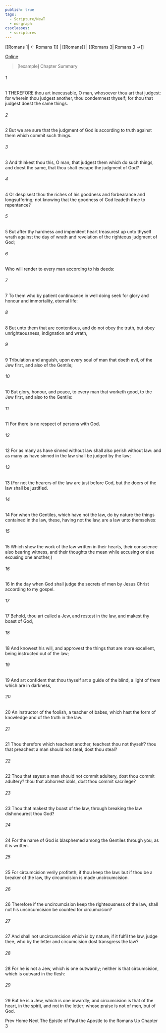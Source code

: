 ```yaml
---
publish: true
tags:
  - Scripture/NewT
  - no-graph
cssclasses:
  - scriptures
---
```

[[Romans 1| ← Romans 1]] | [[Romans]] | [[Romans 3| Romans 3 →]]

[Online](https://churchofjesuschrist.org/study/scriptures/nt/rom/2?lang=eng)

>[!example] Chapter Summary
>
###### 1
1 THEREFORE thou art inexcusable, O man, whosoever thou art that judgest: for wherein thou judgest another, thou condemnest thyself; for thou that judgest doest the same things.
###### 2
2 But we are sure that the judgment of God is according to truth against them which commit such things.
###### 3
3 And thinkest thou this, O man, that judgest them which do such things, and doest the same, that thou shalt escape the judgment of God?
###### 4
4 Or despisest thou the riches of his goodness and forbearance and longsuffering; not knowing that the goodness of God leadeth thee to repentance?
###### 5
5 But after thy hardness and impenitent heart treasurest up unto thyself wrath against the day of wrath and revelation of the righteous judgment of God;
###### 6
Who will render to every man according to his deeds:
###### 7
7 To them who by patient continuance in well doing seek for glory and honour and immortality, eternal life:
###### 8
8 But unto them that are contentious, and do not obey the truth, but obey unrighteousness, indignation and wrath,
###### 9
9 Tribulation and anguish, upon every soul of man that doeth evil, of the Jew first, and also of the Gentile;
###### 10
10 But glory, honour, and peace, to every man that worketh good, to the Jew first, and also to the Gentile:
###### 11
11 For there is no respect of persons with God.
###### 12
12 For as many as have sinned without law shall also perish without law: and as many as have sinned in the law shall be judged by the law;
###### 13
13 (For not the hearers of the law are just before God, but the doers of the law shall be justified.
###### 14
14 For when the Gentiles, which have not the law, do by nature the things contained in the law, these, having not the law, are a law unto themselves:
###### 15
15 Which shew the work of the law written in their hearts, their conscience also bearing witness, and their thoughts the mean while accusing or else excusing one another;)
###### 16
16 In the day when God shall judge the secrets of men by Jesus Christ according to my gospel.
###### 17
17 Behold, thou art called a Jew, and restest in the law, and makest thy boast of God,
###### 18
18 And knowest his will, and approvest the things that are more excellent, being instructed out of the law;
###### 19
19 And art confident that thou thyself art a guide of the blind, a light of them which are in darkness,
###### 20
20 An instructor of the foolish, a teacher of babes, which hast the form of knowledge and of the truth in the law.
###### 21
21 Thou therefore which teachest another, teachest thou not thyself? thou that preachest a man should not steal, dost thou steal?
###### 22
22 Thou that sayest a man should not commit adultery, dost thou commit adultery? thou that abhorrest idols, dost thou commit sacrilege?
###### 23
23 Thou that makest thy boast of the law, through breaking the law dishonourest thou God?
###### 24
24 For the name of God is blasphemed among the Gentiles through you, as it is written.
###### 25
25 For circumcision verily profiteth, if thou keep the law: but if thou be a breaker of the law, thy circumcision is made uncircumcision.
###### 26
26 Therefore if the uncircumcision keep the righteousness of the law, shall not his uncircumcision be counted for circumcision?
###### 27
27 And shall not uncircumcision which is by nature, if it fulfil the law, judge thee, who by the letter and circumcision dost transgress the law?
###### 28
28 For he is not a Jew, which is one outwardly; neither is that circumcision, which is outward in the flesh:
###### 29
29 But he is a Jew, which is one inwardly; and circumcision is that of the heart, in the spirit, and not in the letter; whose praise is not of men, but of God.

Prev
Home
Next
The Epistle of Paul the Apostle to the Romans
Up
Chapter 3



